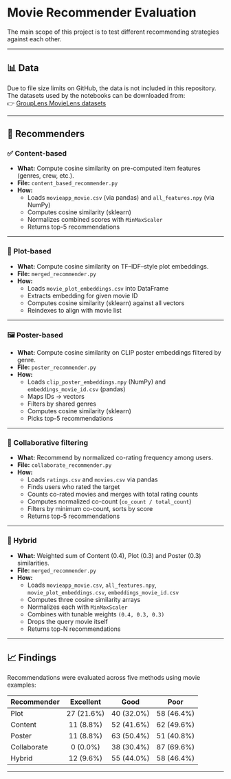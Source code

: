 # Movie Recommender Evaluation

The main scope of this project is to test different recommending strategies against each other.

---

## 📊 Data

Due to file size limits on GitHub, the data is not included in this repository.  
The datasets used by the notebooks can be downloaded from:  
👉 [GroupLens MovieLens datasets](https://grouplens.org/datasets/movielens/)

---

## 🧠 Recommenders

### ✅ Content-based
* **What:** Compute cosine similarity on pre-computed item features (genres, crew, etc.).
* **File:** `content_based_recommender.py`
* **How:**  
  * Loads `movieapp_movie.csv` (via pandas) and `all_features.npy` (via NumPy)
  * Computes cosine similarity (sklearn)
  * Normalizes combined scores with `MinMaxScaler`
  * Returns top-5 recommendations

---

### 📝 Plot-based
* **What:** Compute cosine similarity on TF–IDF–style plot embeddings.
* **File:** `merged_recommender.py`
* **How:**  
  * Loads `movie_plot_embeddings.csv` into DataFrame
  * Extracts embedding for given movie ID
  * Computes cosine similarity (sklearn) against all vectors
  * Reindexes to align with movie list

---

### 🖼 Poster-based
* **What:** Compute cosine similarity on CLIP poster embeddings filtered by genre.
* **File:** `poster_recommender.py`
* **How:**  
  * Loads `clip_poster_embeddings.npy` (NumPy) and `embeddings_movie_id.csv` (pandas)
  * Maps IDs → vectors
  * Filters by shared genres
  * Computes cosine similarity (sklearn)
  * Picks top-5 recommendations

---

### 👥 Collaborative filtering
* **What:** Recommend by normalized co-rating frequency among users.
* **File:** `collaborate_recommender.py`
* **How:**  
  * Loads `ratings.csv` and `movies.csv` via pandas
  * Finds users who rated the target
  * Counts co-rated movies and merges with total rating counts
  * Computes normalized co-count (`co_count / total_count`)
  * Filters by minimum co-count, sorts by score
  * Returns top-5 recommendations

---

### 🔀 Hybrid
* **What:** Weighted sum of Content (0.4), Plot (0.3) and Poster (0.3) similarities.
* **File:** `merged_recommender.py`
* **How:**  
  * Loads `movieapp_movie.csv`, `all_features.npy`, `movie_plot_embeddings.csv`, `embeddings_movie_id.csv`
  * Computes three cosine similarity arrays
  * Normalizes each with `MinMaxScaler`
  * Combines with tunable weights `(0.4, 0.3, 0.3)`
  * Drops the query movie itself
  * Returns top-N recommendations

---

## 📈 Findings

Recommendations were evaluated across five methods using movie examples:

| Recommender   | Excellent | Good | Poor |
|---------------|:--------:|:----:|:----:|
| Plot          | 27 (21.6%) | 40 (32.0%) | 58 (46.4%) |
| Content       | 11 (8.8%)  | 52 (41.6%) | 62 (49.6%) |
| Poster        | 11 (8.8%)  | 63 (50.4%) | 51 (40.8%) |
| Collaborate   | 0 (0.0%)   | 38 (30.4%) | 87 (69.6%) |
| Hybrid        | 12 (9.6%)  | 55 (44.0%) | 58 (46.4%) |

---

